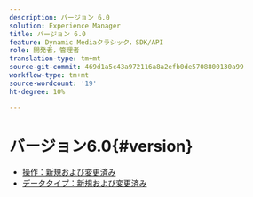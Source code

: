 ```yaml
---
description: バージョン 6.0
solution: Experience Manager
title: バージョン 6.0
feature: Dynamic Mediaクラシック，SDK/API
role: 開発者，管理者
translation-type: tm+mt
source-git-commit: 469d1a5c43a972116a8a2efb0de5708800130a99
workflow-type: tm+mt
source-wordcount: '19'
ht-degree: 10%

---
```



# バージョン6.0{#version}

* [操作：新規および変更済み](r-6-operations.md)
* [データタイプ：新規および変更済み](r-6-types.md)
